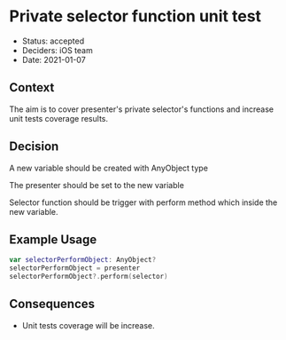# Private selector function unit test

* Status: accepted
* Deciders: iOS team 
* Date: 2021-01-07

## Context

The aim is to cover presenter's private selector's functions and increase unit tests coverage results.

## Decision

A new variable should be created with AnyObject type  

The presenter should be set to the new variable 

Selector function should be trigger with perform method which inside the new variable.

## Example Usage

```swift 
var selectorPerformObject: AnyObject?
selectorPerformObject = presenter
selectorPerformObject?.perform(selector)
```
## Consequences

* Unit tests coverage will be increase.
